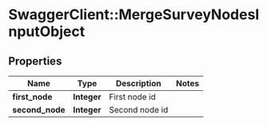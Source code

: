 # SwaggerClient::MergeSurveyNodesInputObject

## Properties
Name | Type | Description | Notes
------------ | ------------- | ------------- | -------------
**first_node** | **Integer** | First node id | 
**second_node** | **Integer** | Second node id | 


